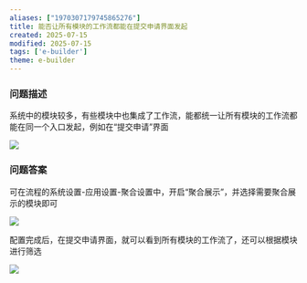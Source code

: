 ```yaml
---
aliases: ["1970307179745865276"]
title: 能否让所有模块的工作流都能在提交申请界面发起
created: 2025-07-15
modified: 2025-07-15
tags: ['e-builder']
theme: e-builder
---
```


### 问题描述

系统中的模块较多，有些模块中也集成了工作流，能都统一让所有模块的工作流都能在同一个入口发起，例如在“提交申请”界面

![](34775647ba0d4ec203e7a892b582808c.jpg)

### 问题答案

可在流程的系统设置-应用设置-聚合设置中，开启“聚合展示”，并选择需要聚合展示的模块即可

![](5f793a34b6f4499debdfdca6fe799b14.jpg)

配置完成后，在提交申请界面，就可以看到所有模块的工作流了，还可以根据模块进行筛选

![](208fddf02c761a4f8991639f7bfdd247.jpg)